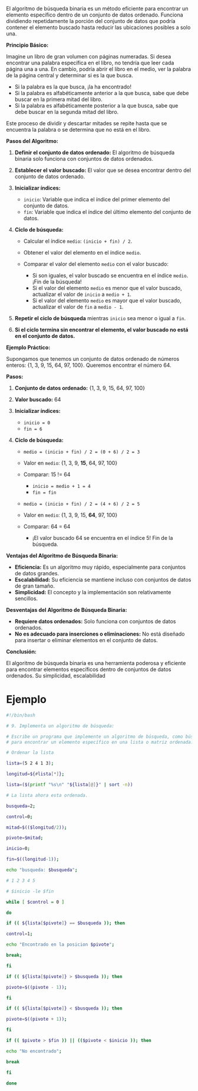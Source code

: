 El algoritmo de búsqueda binaria es un método eficiente para encontrar un elemento específico dentro de un conjunto de datos ordenado. Funciona dividiendo repetidamente la porción del conjunto de datos que podría contener el elemento buscado hasta reducir las ubicaciones posibles a solo una.

**Principio Básico:**

Imagine un libro de gran volumen con páginas numeradas. Si desea encontrar una palabra específica en el libro, no tendría que leer cada página una a una. En cambio, podría abrir el libro en el medio, ver la palabra de la página central y determinar si es la que busca.

- Si la palabra es la que busca, ¡la ha encontrado!
- Si la palabra es alfabéticamente anterior a la que busca, sabe que debe buscar en la primera mitad del libro.
- Si la palabra es alfabéticamente posterior a la que busca, sabe que debe buscar en la segunda mitad del libro.

Este proceso de dividir y descartar mitades se repite hasta que se encuentra la palabra o se determina que no está en el libro.

**Pasos del Algoritmo:**

1. **Definir el conjunto de datos ordenado:** El algoritmo de búsqueda binaria solo funciona con conjuntos de datos ordenados.
    
2. **Establecer el valor buscado:** El valor que se desea encontrar dentro del conjunto de datos ordenado.
    
3. **Inicializar índices:**
    
    - `inicio`: Variable que indica el índice del primer elemento del conjunto de datos.
    - `fin`: Variable que indica el índice del último elemento del conjunto de datos.
4. **Ciclo de búsqueda:**
    
    - Calcular el índice `medio`: `(inicio + fin) / 2`.
        
    - Obtener el valor del elemento en el índice `medio`.
        
    - Comparar el valor del elemento `medio` con el valor buscado:
        
        - Si son iguales, el valor buscado se encuentra en el índice `medio`. ¡Fin de la búsqueda!
        - Si el valor del elemento `medio` es menor que el valor buscado, actualizar el valor de `inicio` a `medio + 1`.
        - Si el valor del elemento `medio` es mayor que el valor buscado, actualizar el valor de `fin` a `medio - 1`.
5. **Repetir el ciclo de búsqueda** mientras `inicio` sea menor o igual a `fin`.
    
6. **Si el ciclo termina sin encontrar el elemento, el valor buscado no está en el conjunto de datos.**
    

**Ejemplo Práctico:**

Supongamos que tenemos un conjunto de datos ordenado de números enteros: {1, 3, 9, 15, 64, 97, 100}. Queremos encontrar el número 64.

**Pasos:**

1. **Conjunto de datos ordenado:** {1, 3, 9, 15, 64, 97, 100}
    
2. **Valor buscado:** 64
    
3. **Inicializar índices:**
    
    - `inicio = 0`
    - `fin = 6`
4. **Ciclo de búsqueda:**
    
    - `medio = (inicio + fin) / 2 = (0 + 6) / 2 = 3`
        
    - Valor en `medio`: {1, 3, 9, **15**, 64, 97, 100}
        
    - Comparar: 15 != 64
        
        - `inicio = medio + 1 = 4`
        - `fin = fin`
    - `medio = (inicio + fin) / 2 = (4 + 6) / 2 = 5`
        
    - Valor en `medio`: {1, 3, 9, 15, **64**, 97, 100}
        
    - Comparar: 64 = 64
        
        - ¡El valor buscado 64 se encuentra en el índice 5! Fin de la búsqueda.

**Ventajas del Algoritmo de Búsqueda Binaria:**

- **Eficiencia:** Es un algoritmo muy rápido, especialmente para conjuntos de datos grandes.
- **Escalabilidad:** Su eficiencia se mantiene incluso con conjuntos de datos de gran tamaño.
- **Simplicidad:** El concepto y la implementación son relativamente sencillos.

**Desventajas del Algoritmo de Búsqueda Binaria:**

- **Requiere datos ordenados:** Solo funciona con conjuntos de datos ordenados.
- **No es adecuado para inserciones o eliminaciones:** No está diseñado para insertar o eliminar elementos en el conjunto de datos.

**Conclusión:**

El algoritmo de búsqueda binaria es una herramienta poderosa y eficiente para encontrar elementos específicos dentro de conjuntos de datos ordenados. Su simplicidad, escalabilidad
# Ejemplo
```bash
#!/bin/bash

# 9. Implementa un algoritmo de búsqueda:

# Escribe un programa que implemente un algoritmo de búsqueda, como búsqueda binaria o búsqueda en anchura,
# para encontrar un elemento específico en una lista o matriz ordenada.

# Ordenar la lista

lista=(5 2 4 1 3);

longitud=${#lista[*]};

lista=($(printf "%s\n" "${lista[@]}" | sort -n))

# La lista ahora esta ordenada.

busqueda=2;

control=0;

mitad=$(($longitud/2));

pivote=$mitad;

inicio=0;

fin=$((longitud-1));

echo "busqueda: $busqueda";

# 1 2 3 4 5

# $inicio -le $fin

while [ $control = 0 ]

do

if (( ${lista[$pivote]} == $busqueda )); then

control=1;

echo "Encontrado en la posicion $pivote";

break;

fi

if (( ${lista[$pivote]} > $busqueda )); then

pivote=$((pivote - 1));

fi

if (( ${lista[$pivote]} < $busqueda )); then

pivote=$((pivote + 1));

fi

if (( $pivote > $fin )) || (($pivote < $inicio )); then

echo "No encontrado";

break

fi

done
```